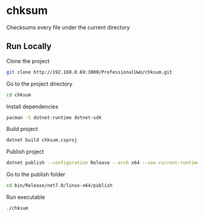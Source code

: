 # chksum

Checksums every file under the current directory

## Run Locally

Clone the project

```bash
git clone http://192.168.0.69:3000/ProfessionalUwU/chksum.git
```

Go to the project directory

```bash
cd chksum
```

Install dependencies

```bash
pacman -S dotnet-runtime dotnet-sdk
```

Build project

```bash
dotnet build chksum.csproj 
```

Publish project

```bash
dotnet publish --configuration Release --arch x64 --use-current-runtime --self-contained 
```

Go to the publish folder
```bash
cd bin/Release/net7.0/linux-x64/publish
```

Run executable

```bash
./chksum
```
